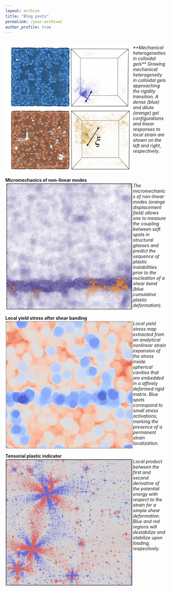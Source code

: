 ```yaml
---
layout: archive
title: "Blog posts"
permalink: /year-archive/
author_profile: true
---
```



<br/>
<img src="/images/gel_length_scale.png" width="400" height="400" align="left"/>
<em> **Mechanical heterogeneities in colloidal gels** Growing mechanical heterogeneity in colloidal gels approaching the rigidity transition. A dense (blue) and dilute (orange) gel configurations and linear responses to local strain are shown on the left and right, respectively.</em>
<br clear="left"/>

**Micromechanics of non-linear modes**
<br/>
<img src="/images/micromeca_non_linear_modes-min.png" width="400" height="400" align="left"/>
<em> The micromechanics of non-linear modes (orange displacement field) allows one to measure the coupling between soft spots in structural glasses and predict the sequence of plastic instabilities prior to the nucleation of a shear band (blue cumulative plastic deformation).</em>
<br clear="left"/>

**Local yield stress after shear banding**
<br/>
<img src="/images/strain_expansion-min.png" width="400" height="400" align="left"/>
<em>Local yield stress map extracted from an analytical nonlinear strain expansion of the stress inside spherical cavities that are embedded in a affinely deformed rigid matrix. Blue spots correspond to small stress activations, marking the presence of a permanent strain localization.</em>
<br clear="left"/>

**Tensorial plastic indicator**
<br/>
<img src="/images/pairwise_product-min.png" width="400" height="400" align="left"/>
<em>Local product between the first and second derivative of the potential energy with respect to the strain for a simple shear deformation. Blue and red regions will destabilize and stabilize upon loading, respectively.</em>
<br clear="left"/>


